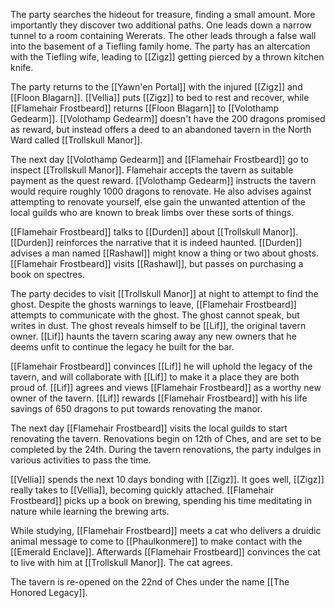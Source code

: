 The party searches the hideout for treasure, finding a small amount. More importantly they discover two additional paths. One leads down a narrow tunnel to a room containing Wererats. The other leads through a false wall into the basement of a Tiefling family home. The party has an altercation with the Tiefling wife, leading to [[Zigz]] getting pierced by a thrown kitchen knife.

The party returns to the [[Yawn'en Portal]] with the injured [[Zigz]] and [[Floon Blagarn]]. [[Vellia]] puts [[Zigz]] to bed to rest and recover, while [[Flamehair Frostbeard]] returns [[Floon Blagarn]] to [[Volothamp Gedearm]]. [[Volothamp Gedearm]] doesn't have the 200 dragons promised as reward, but instead offers a deed to an abandoned tavern in the North Ward called [[Trollskull Manor]].

The next day [[Volothamp Gedearm]] and [[Flamehair Frostbeard]] go to inspect [[Trollskull Manor]]. Flamehair accepts the tavern as suitable payment as the quest reward. [[Volothamp Gedearm]] instructs the tavern would require roughly 1000 dragons to renovate. He also advises against attempting to renovate yourself, else gain the unwanted attention of the local guilds who are known to break limbs over these sorts of things.

[[Flamehair Frostbeard]] talks to [[Durden]] about [[Trollskull Manor]]. [[Durden]] reinforces the narrative that it is indeed haunted. [[Durden]] advises a man named [[Rashawl]] might know a thing or two about ghosts. [[Flamehair Frostbeard]] visits [[Rashawl]], but passes on purchasing a book on spectres.

The party decides to visit [[Trollskull Manor]] at night to attempt to find the ghost. Despite the ghosts warnings to leave, [[Flamehair Frostbeard]] attempts to communicate with the ghost. The ghost cannot speak, but writes in dust. The ghost reveals himself to be [[Lif]], the original tavern owner. [[Lif]] haunts the tavern scaring away any new owners that he deems unfit to continue the legacy he built for the bar.

[[Flamehair Frostbeard]] convinces [[Lif]] he will uphold the legacy of the tavern, and will collaborate with [[Lif]] to make it a place they are both proud of. [[Lif]] agrees and views [[Flamehair Frostbeard]] as a worthy new owner of the tavern. [[Lif]] rewards [[Flamehair Frostbeard]] with his life savings of 650 dragons to put towards renovating the manor.

The next day [[Flamehair Frostbeard]] visits the local guilds to start renovating the tavern. Renovations begin on 12th of Ches, and are set to be completed by the 24th. During the tavern renovations, the party indulges in various activities to pass the time.

[[Vellia]] spends the next 10 days bonding with [[Zigz]]. It goes well, [[Zigz]] really takes to [[Vellia]], becoming quickly attached. [[Flamehair Frostbeard]] picks up a book on brewing, spending his time meditating in nature while learning the brewing arts. 

While studying, [[Flamehair Frostbeard]] meets a cat who delivers a druidic animal message to come to [[Phaulkonmere]] to make contact with the [[Emerald Enclave]]. Afterwards [[Flamehair Frostbeard]] convinces the cat to live with him at [[Trollskull Manor]]. The cat agrees.

The tavern is re-opened on the 22nd of Ches under the name [[The Honored Legacy]].